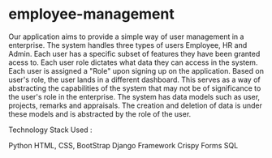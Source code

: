 # employee-management

Our application aims to provide a simple way of user management in a enterprise. The system handles three types of users Employee, HR and Admin. Each user has a specific subset of features they have been granted acess to. Each user role dictates what data they can access in the system. Each user is assigned a "Role" upon signing up on the application. Based on user's role, the user lands in a different dashboard. This serves as a way of abstracting the capabilities of the system that may not be of significance to the user's role in the enterprise. The system has data models such as user, projects, remarks and appraisals. The creation and deletion of data is under these models and is abstracted by the role of the user. 

Technology Stack Used :

Python
HTML, CSS, BootStrap
Django Framework
Crispy Forms
SQL
